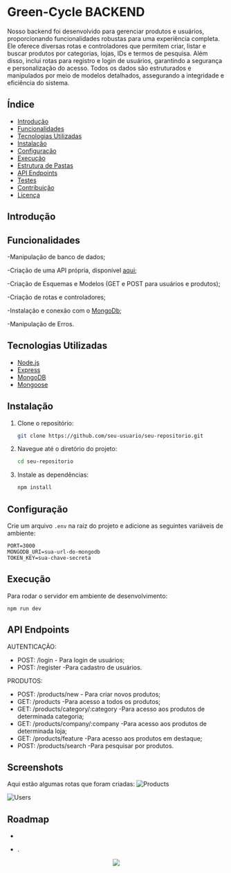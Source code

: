 # Green-Cycle BACKEND

Nosso backend foi desenvolvido para gerenciar produtos e usuários, proporcionando funcionalidades robustas para uma experiência completa. Ele oferece diversas rotas e controladores que permitem criar, listar e buscar produtos por categorias, lojas, IDs e termos de pesquisa. Além disso, inclui rotas para registro e login de usuários, garantindo a segurança e personalização do acesso. Todos os dados são estruturados e manipulados por meio de modelos detalhados, assegurando a integridade e eficiência do sistema.


## Índice

- [Introdução](#introdução)
- [Funcionalidades](#funcionalidades)
- [Tecnologias Utilizadas](#tecnologias-utilizadas)
- [Instalação](#instalação)
- [Configuração](#configuração)
- [Execução](#execução)
- [Estrutura de Pastas](#estrutura-de-pastas)
- [API Endpoints](#api-endpoints)
- [Testes](#testes)
- [Contribuição](#contribuição)
- [Licença](#licença)

## Introdução



## Funcionalidades

-Manipulação de banco de dados;

-Criação de uma API própria, disponível [aqui](https://green-cycle-ys6i.onrender.com);

-Criação de Esquemas e Modelos (GET e POST para usuários e produtos);

-Criação de rotas e controladores;

-Instalação e conexão com o [MongoDb](https://www.mongodb.com);

-Manipulação de Erros.

## Tecnologias Utilizadas

- [Node.js](https://nodejs.org/)
- [Express](https://expressjs.com/)
- [MongoDB](https://www.mongodb.com/)
- [Mongoose](https://mongoosejs.com/)

## Instalação

1. Clone o repositório:
    ```bash
    git clone https://github.com/seu-usuario/seu-repositorio.git
    ```

2. Navegue até o diretório do projeto:
    ```bash
    cd seu-repositorio
    ```

3. Instale as dependências:
    ```bash
    npm install
    ```

## Configuração

Crie um arquivo `.env` na raiz do projeto e adicione as seguintes variáveis de ambiente:

```env
PORT=3000
MONGODB_URI=sua-url-do-mongodb
TOKEN_KEY=sua-chave-secreta
   ```
## Execução

Para rodar o servidor em ambiente de desenvolvimento:

```
npm run dev
   ```
## API Endpoints

AUTENTICAÇÃO:
- POST: /login - Para login de usuários;
- POST: /register -Para cadastro de usuários.

PRODUTOS:
- POST: /products/new - Para criar novos produtos;
- GET: /products -Para acesso a todos os produtos;
- GET: /products/category/:category -Para acesso aos produtos de determinada categoria;
- GET: /products/company/:company -Para acesso aos produtos de determinada loja;
- GET: /products/feature -Para acesso aos produtos em destaque;
- POST: /products/search -Para pesquisar por produtos.


## Screenshots

Aqui estão algumas rotas que foram criadas:
![Products](https://github.com/vinib96/web_project_around_express/assets/141737376/54ad1b71-e39d-4e40-83e1-6ded8516683c)

![Users](https://github.com/vinib96/web_project_around_express/assets/141737376/4d5ef4c5-808e-42d9-b181-765ccfc65f41)


## Roadmap

- 

- .


<div align="center"><img src="https://user-images.githubusercontent.com/97989643/224550089-f2541ade-c5c6-4afa-8538-51a8dda4e23b.gif" /></div>
